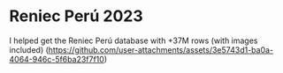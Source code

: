 # Reniec Perú 2023
I helped get the Reniec Perú database with +37M rows (with images included)
(https://github.com/user-attachments/assets/3e5743d1-ba0a-4064-946c-5f6ba23f7f10)
